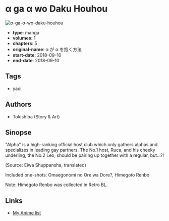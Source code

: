 # α ga α wo Daku Houhou

![α-ga-α-wo-daku-houhou](https://cdn.myanimelist.net/images/manga/2/236254.jpg)

-   **type**: manga
-   **volumes**: 1
-   **chapters**: 5
-   **original-name**: α が α を抱く方法
-   **start-date**: 2018-09-10
-   **end-date**: 2018-09-10

## Tags

-   yaoi

## Authors

-   Tokishiba (Story & Art)

## Sinopse

"Alpha" is a high-ranking official host club which only gathers alphas and specializes in leading gay partners. The No.1 host, Ruca, and his cheeky underling, the No.2 Leo, should be pairing up together with a regular, but...?!

(Source: Eiwa Shuppansha, translated)

Included one-shots: Omaegonomi no Ore wa Dore?, Himegoto Renbo

Note: Himegoto Renbo was collected in Retro BL.

## Links

-   [My Anime list](https://myanimelist.net/manga/119932/%CE%B1_ga_%CE%B1_wo_Daku_Houhou)
